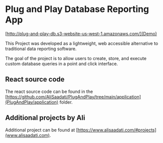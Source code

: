 # Plug and Play Database Reporting App

[http://plug-and-play-db.s3-website-us-west-1.amazonaws.com/](Demo)

This Project was developed as a lightweight, web accessible alternative to traditional data reporting software.

The goal of the project is to allow users to create, store, and execute custom database queries in a point and click interface. 

## React source code 

The react source code can be found in the [https://github.com/AliSaadati/PlugAndPlay/tree/main/application](PlugAndPlay/application) folder.

## Additional projects by Ali

Additional project can be found at [https://www.alisaadati.com/#projects](www.alisaadati.com).